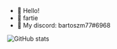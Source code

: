 - 👋 Hello!
- 👀 fartie
- 🌱 My discord: bartoszm77#6968

![GitHub stats](https://github-readme-stats.vercel.app/api?username=B2RT0SZM77&show_icons=true&theme=tokyonight)
